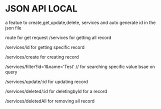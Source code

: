 # JSON API LOCAL

 a featue to create,get,update,delete, services and  auto generate id in the json file

 route for get request
 /services  for getting all record

 /services/id    for getting specific record

 /services/create  for creating record

 /services/filter?id=1&name='Test' // for searching specific value bsae on query

 /services/update/:id  for updating record

 /services/deleted/:id  for deletingbyId for a record

 /services/deletedAll for removing all record



